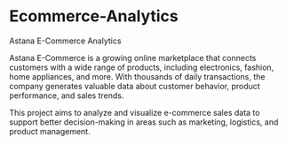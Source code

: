 # Ecommerce-Analytics 
Astana E-Commerce Analytics

Astana E-Commerce is a growing online marketplace that connects customers with a wide range of products, including electronics, fashion, home appliances, and more. With thousands of daily transactions, the company generates valuable data about customer behavior, product performance, and sales trends.

This project aims to analyze and visualize e-commerce sales data to support better decision-making in areas such as marketing, logistics, and product management.
